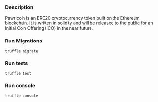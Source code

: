 ### Description
Pawricoin is an ERC20 cryptocurrency token built on the Ethereum blockchain. It is written in solidity and will be released to the public for an Initial Coin Offering (ICO) in the near future.

### Run Migrations
`truffle migrate`

### Run tests
`truffle test`

### Run console
`truffle console`

